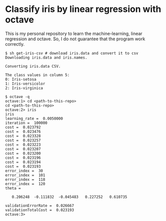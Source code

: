 Classify iris by linear regression with octave
==============================================

This is my personal repository to learn the machine-learning, linear regression and octave.
So, I do not guarantee that the program work correctly.


```console
$ sh get-iris-csv # download iris.data and convert it to csv
Downloading iris.data and iris.names.

Converting iris.data CSV.

The class values in column 5:
0: Iris-setosa
1: Iris-versicolor
2: Iris-virginica

$ octave -q
octave:1> cd <path-to-this-repo>
cd <path-to-this-repo>
octave:2> iris
iris
learning_rate =  0.0050000
iteration =  100000
cost =  0.023792
cost =  0.023476
cost =  0.023328
cost =  0.023257
cost =  0.023223
cost =  0.023207
cost =  0.023200
cost =  0.023196
cost =  0.023194
cost =  0.023193
error_index =  30
error_index =  101
error_index =  118
error_index =  120
theta =

   0.206248  -0.111832  -0.045483   0.227252   0.610735

validationErrorRate =  0.026667
validationTotalCost =  0.023193
octave:3>
```

